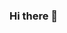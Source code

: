 ### Hi there 👋

<!--
**mmmarcelom/mmmarcelom** is a ✨ _special_ ✨ repository because its `README.md` (this file) appears on your GitHub profile.

<div align="center">
  <img src="/assets/GitHubHeader.png"/>
</div>


Here are some ideas to get you started:

- 🔭 I’m currently working on ...
- 🌱 I’m currently learning ...
- 👯 I’m looking to collaborate on ...
- 🤔 I’m looking for help with ...
- 💬 Ask me about ...
- 📫 How to reach me: ...
- 😄 Pronouns: ...
- ⚡ Fun fact: ...
-->
